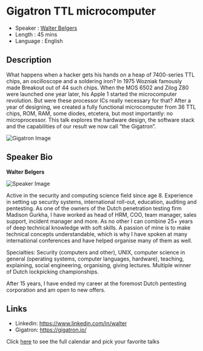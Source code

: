 Gigatron TTL microcomputer
========================

* Speaker   : [Walter Belgers](https://www.linkedin.com/in/walter/)
* Length    : 45 mins
* Language  : English

Description
-----------

What happens when a hacker gets his hands on a heap of 7400-series TTL chips, an oscilloscope and a soldering iron? In 1975 Wozniak famously made Breakout out of 44 such chips. When the MOS 6502 and Zilog Z80 were launched one year later, his Apple 1 started the microcomputer revolution. But were these processor ICs really necessary for that? After a year of designing, we created a fully functional microcomputer from 36 TTL chips, ROM, RAM, some diodes, etcetera, but most importantly: no microprocessor. This talk explores the hardware design, the software stack and the capabilities of our result we now call “the Gigatron”.

![Gigatron Image](https://github.com/PixelsCamp/talks/blob/master/img/gigatron.jpg?raw=true)

Speaker Bio
-----------

**Walter Belgers**

![Speaker Image](https://github.com/PixelsCamp/talks/blob/master/img/walter.jpg?raw=true)

Active in the security and computing science field since age 8. Experience in setting up security systems, international roll-out, education, auditing and pentesting. As one of the owners of the Dutch penetration testing firm Madison Gurkha, I have worked as head of HRM, COO, team manager, sales support, incident manager and more. As no other I can combine 25+ years of deep technical knowledge with soft skills. A passion of mine is to make technical concepts understandable, which is why I have spoken at many international conferences and have helped organise many of them as well.

Specialties: Security (computers and other), UNIX, computer science in general (operating systems, computer languages, hardware), teaching, explaining, social engineering, organising, giving lectures. Multiple winner of Dutch lockpicking championships.

After 15 years, I have ended my career at the foremost Dutch pentesting corporation and am open to new offers.

Links
-----

* Linkedin: https://www.linkedin.com/in/walter
* Gigatron: https://gigatron.io/

Click [here][1] to see the full calendar and pick your favorite talks

[1]: https://pixels.camp/schedule/
